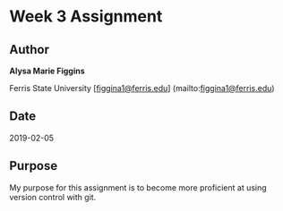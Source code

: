 # Week 3 Assignment

## Author
**Alysa Marie Figgins**

Ferris State University
[figgina1@ferris.edu] (mailto:figgina1@ferris.edu)

## Date
2019-02-05

## Purpose
My purpose for this assignment is to become more proficient at using version control with git.